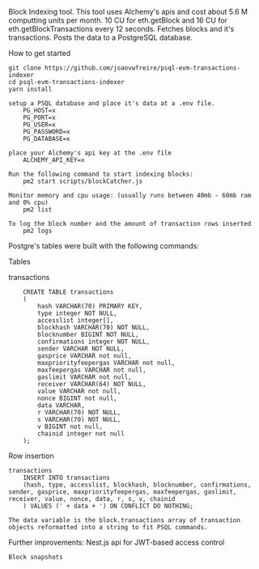 Block Indexing tool.
This tool uses Alchemy's apis and cost about 5.6 M computting units per month. 10 CU for eth.getBlock and 16 CU for eth.getBlockTransactions every 12 seconds.
Fetches blocks and it's transactions. Posts the data to a PostgreSQL database. 


How to get started

          
    git clone https://github.com/joaovwfreire/psql-evm-transactions-indexer
    cd psql-evm-transactions-indexer
    yarn install
    
    setup a PSQL database and place it's data at a .env file.
        PG_HOST=x
        PG_PORT=x
        PG_USER=x
        PG_PASSWORD=x
        PG_DATABASE=x    
        
    place your Alchemy's api key at the .env file
        ALCHEMY_API_KEY=x  

    Run the following command to start indexing blocks:
        pm2 start scripts/blockCatcher.js

    Monitor memory and cpu usage: (usually runs between 40mb - 60mb ram and 0% cpu)
    	pm2 list

    To log the block number and the amount of transaction rows inserted
        pm2 logs 
       
    


Postgre's tables were built with the following commands:

 Tables 

   transactions 
        
        CREATE TABLE transactions
        (
            hash VARCHAR(70) PRIMARY KEY,
            type integer NOT NULL,
            accesslist integer[],
            blockhash VARCHAR(70) NOT NULL,
            blocknumber BIGINT NOT NULL,
            confirmations integer NOT NULL,
            sender VARCHAR NOT NULL,
            gasprice VARCHAR not null,
            maxpriorityfeepergas VARCHAR not null,
            maxfeepergas VARCHAR not null,
            gaslimit VARCHAR not null,
            receiver VARCHAR(64) NOT NULL,
            value VARCHAR not null,
            nonce BIGINT not null,
            data VARCHAR,
            r VARCHAR(70) NOT NULL,
            s VARCHAR(70) NOT NULL,
            v BIGINT not null,
            chainid integer not null
        );

Row insertion

    transactions
        INSERT INTO transactions
        (hash, type, accesslist, blockhash, blocknumber, confirmations, sender, gasprice, maxpriorityfeepergas, maxfeepergas, gaslimit, receiver, value, nonce, data, r, s, v, chainid
        ) VALUES (' + data + ') ON CONFLICT DO NOTHING;

    The data variable is the block.transactions array of transaction objects reformatted into a string to fit PSQL commands. 


Further improvements:
    Nest.js api for JWT-based access control
    
    Block snapshots

